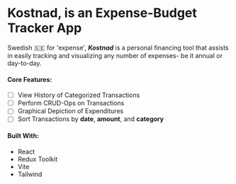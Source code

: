 # Kostnad, is an Expense-Budget Tracker App

Swedish 🇸🇪 for 'expense', <em>**Kostnad**</em> is a personal financing tool that assists in easily tracking and visualizing any number of expenses- be it annual or day-to-day.

#### Core Features:
- [ ] View History of Categorized Transactions
- [ ] Perform CRUD-Ops on Transactions
- [ ] Graphical Depiction of Expenditures
- [ ] Sort Transactions by **date**, **amount**, and **category**

#### Built With:
- React
- Redux Toolkit
- Vite
- Tailwind